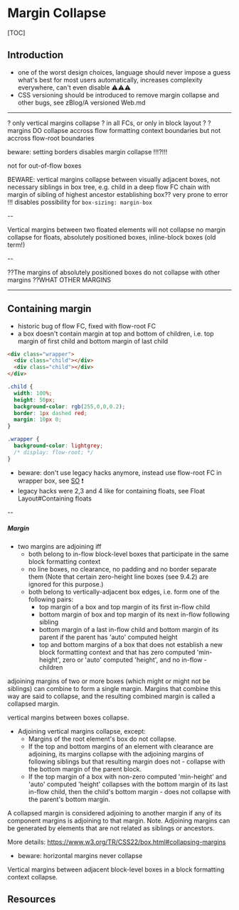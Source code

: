 # Margin Collapse

[TOC]


<!-- note: legacy terminology in/out-of-flow -->

## Introduction

- one of the worst design choices, language should never impose a guess what's best for most users automatically, increases complexity everywhere, can't even disable ⚠️⚠️⚠️
- CSS versioning should be introduced to remove margin collapse and other bugs, see zBlog/A versioned Web.md




---

? only vertical margins collapse
? in all FCs, or only in block layout ?
? margins DO collapse accross flow formatting context boundaries but not accross flow-root boundaries

beware: setting borders disables margin collapse !!!?!!!

not for out-of-flow boxes

BEWARE: vertical margins collapse between visually adjacent boxes, not necessary siblings in box tree, e.g. child in a deep flow FC chain with margin of sibling of highest ancestor establishing box??
very prone to error !!!
disables possibility for `box-sizing: margin-box`

--

Vertical margins between two floated elements will not collapse
no margin collapse for floats, absolutely positioned boxes, inline-block boxes (old term!)

--

??The margins of absolutely positioned boxes do not collapse with other margins ??WHAT OTHER MARGINS

---

## Containing margin

- historic bug of flow FC, fixed with flow-root FC
- a box doesn't contain margin at top and bottom of children, i.e. top margin of first child and bottom margin of last child

```html
<div class="wrapper">
  <div class="child"></div>
  <div class="child"></div>
</div>
```

```css
.child {
  width: 100%;
  height: 50px;
  background-color: rgb(255,0,0,0.2);
  border: 1px dashed red;
  margin: 10px 0;
}

.wrapper {
  background-color: lightgrey;
  /* display: flow-root; */
}
```

- beware: don't use legacy hacks anymore, instead use flow-root FC in wrapper box, see [SO](https://stackoverflow.com/a/32301823/2607891) ❗️
- legacy hacks were 2,3 and 4 like for containing floats, see Float Layout#Containing floats

--

<!-- beware from old layout, incorporate then delete -->

##### Margin

- two margins are adjoining iff
  - both belong to in-flow block-level boxes that participate in the same block formatting context
  - no line boxes, no clearance, no padding and no border separate them (Note that certain zero-height line boxes (see 9.4.2) are ignored for this purpose.)
  - both belong to vertically-adjacent box edges, i.e. form one of the following pairs:
    - top margin of a box and top margin of its first in-flow child
    - bottom margin of box and top margin of its next in-flow following sibling
    - bottom margin of a last in-flow child and bottom margin of its parent if the parent has 'auto' computed height
    - top and bottom margins of a box that does not establish a new block formatting context and that has zero computed 'min-height', zero or 'auto' computed 'height', and no in-flow - children

adjoining margins of two or more boxes (which might or might not be siblings) can combine to form a single margin. Margins that combine this way are said to collapse, and the resulting combined margin is called a collapsed margin.

vertical margins between boxes collapse.
- Adjoining vertical margins collapse, except:
  - Margins of the root element's box do not collapse.
  - If the top and bottom margins of an element with clearance are adjoining, its margins collapse with the adjoining margins of following siblings but that resulting margin does not - collapse with the bottom margin of the parent block.
  - If the top margin of a box with non-zero computed 'min-height' and 'auto' computed 'height' collapses with the bottom margin of its last in-flow child, then the child's bottom margin - does not collapse with the parent's bottom margin.

A collapsed margin is considered adjoining to another margin if any of its component margins is adjoining to that margin.
Note. Adjoining margins can be generated by elements that are not related as siblings or ancestors.

More details: https://www.w3.org/TR/CSS22/box.html#collapsing-margins

- beware: horizontal margins never collapse

Vertical margins between adjacent block-level boxes in a block formatting context collapse.


## Resources

<!-- ToDo: see CSS2 8.3.1-->
